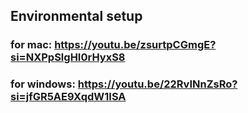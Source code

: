 ## Environmental setup
### for mac: https://youtu.be/zsurtpCGmgE?si=NXPpSlgHI0rHyxS8
### for windows: https://youtu.be/22RvINnZsRo?si=jfGR5AE9XqdW1ISA

